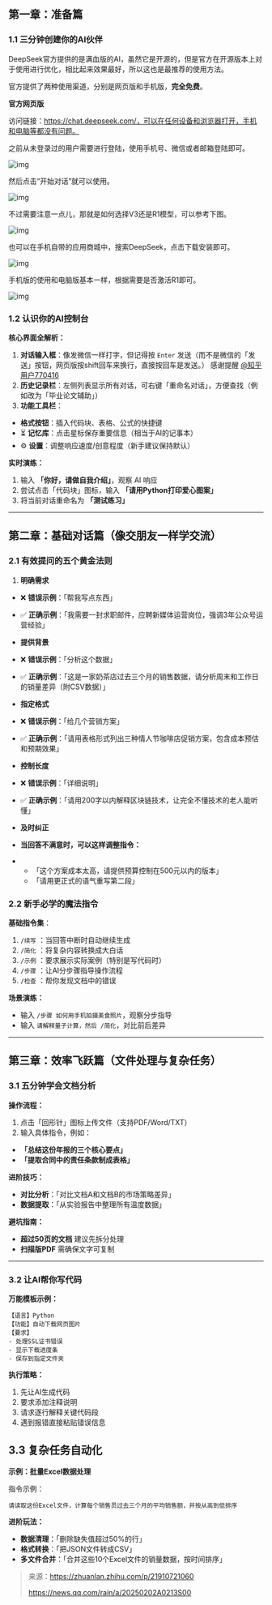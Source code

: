 ## 第一章：准备篇

### 1.1 三分钟创建你的AI伙伴

DeepSeek官方提供的是满血版的AI，虽然它是开源的，但是官方在开源版本上对于使用进行优化，相比起来效果最好，所以这也是最推荐的使用方法。    

官方提供了两种使用渠道，分别是网页版和手机版，**完全免费**。

**官方网页版**

访问链接：https://chat.deepseek.com/，可以在任何设备和浏览器打开，手机和电脑等都没有问题。

之前从未登录过的用户需要进行登陆，使用手机号、微信或者邮箱登陆即可。

![img](https://pic.yupi.icu/yuyi/1739498392384-e7484fdb-d7bb-4b43-b7f4-30354cad446a.png)

然后点击“开始对话”就可以使用。    

![img](https://pic.yupi.icu/yuyi/1739498467461-a1cc8752-0769-48c5-b6ce-5058f26b6bfa.png)

不过需要注意一点儿，那就是如何选择V3还是R1模型，可以参考下图。

![img](https://pic.yupi.icu/yuyi/1739498992024-711c13f6-11a1-4ee1-a836-54c5268fac31.png)

也可以在手机自带的应用商城中，搜索DeepSeek，点击下载安装即可。    

![img](https://pic.yupi.icu/yuyi/1739499875545-fafd7d86-3809-4406-a76f-d264618d1f95.png)    

 

手机版的使用和电脑版基本一样，根据需要是否激活R1即可。

![img](https://pic.yupi.icu/yuyi/1739433741847-5f557647-62a8-45a2-8845-943d43ae86c6.jpeg)

### 1.2 认识你的AI控制台

**核心界面全解析：**

1. **对话输入框**：像发微信一样打字，但记得按 `Enter` 发送（而不是微信的「发送」按钮，网页版按shift回车来换行，直接按回车是发送。） 感谢提醒 [@知乎用户770416](https://www.zhihu.com/people/099c99cc670629fbed4ac743b5d54f13)
2. **历史记录栏**：左侧列表显示所有对话，可右键「重命名对话」，方便查找（例如改为「毕业论文辅助」）
3. **功能工具栏**：

- **格式按钮**：插入代码块、表格、公式的快捷键
- ⏳ **记忆库**：点击星标保存重要信息（相当于AI的记事本）
- ⚙ **设置**：调整响应速度/创意程度（新手建议保持默认）

**实时演练：**

1. 输入 **「你好，请做自我介绍」**，观察 AI 响应
2. 尝试点击「代码块」图标，输入 **「请用Python打印爱心图案」**
3. 将当前对话重命名为 **「测试练习」**

------

## 第二章：基础对话篇（像交朋友一样学交流）

### 2.1 有效提问的五个黄金法则

1. **明确需求**

- ❌ **错误示例**：「帮我写点东西」
- ✅ **正确示例**：「我需要一封求职邮件，应聘新媒体运营岗位，强调3年公众号运营经验」
- **提供背景**
- ❌ **错误示例**：「分析这个数据」
- ✅ **正确示例**：「这是一家奶茶店过去三个月的销售数据，请分析周末和工作日的销量差异（附CSV数据）」
- **指定格式**
- ❌ **错误示例**：「给几个营销方案」
- ✅ **正确示例**：「请用表格形式列出三种情人节咖啡店促销方案，包含成本预估和预期效果」
- **控制长度**
- ❌ **错误示例**：「详细说明」
- ✅ **正确示例**：「请用200字以内解释区块链技术，让完全不懂技术的老人能听懂」
- **及时纠正**
- **当回答不满意时，可以这样调整指令：**

- - 「这个方案成本太高，请提供预算控制在500元以内的版本」
  - 「请用更正式的语气重写第二段」

### 2.2 新手必学的魔法指令

**基础指令集**：

1. `/续写` ：当回答中断时自动继续生成
2. `/简化` ：将复杂内容转换成大白话
3. `/示例` ：要求展示实际案例（特别是写代码时）
4. `/步骤` ：让AI分步骤指导操作流程
5. `/检查` ：帮你发现文档中的错误

**场景演练：**

- 输入 `/步骤 如何用手机拍摄美食照片`，观察分步指导
- 输入 `请解释量子计算，然后 /简化`，对比前后差异

------

## 第三章：效率飞跃篇（文件处理与复杂任务）

### 3.1 五分钟学会文档分析

**操作流程：**

1. 点击「回形针」图标上传文件（支持PDF/Word/TXT）
2. 输入具体指令，例如：

- **「总结这份年报的三个核心要点」**
- **「提取合同中的责任条款制成表格」**

**进阶技巧：**

- **对比分析**：「对比文档A和文档B的市场策略差异」
- **数据提取**：「从实验报告中整理所有温度数据」

**避坑指南：**

- **超过50页的文档** 建议先拆分处理
- **扫描版PDF** 需确保文字可复制

------

### 3.2 让AI帮你写代码

**万能模板示例：**

```plain
【语言】Python
【功能】自动下载网页图片
【要求】
- 处理SSL证书错误
- 显示下载进度条
- 保存到指定文件夹
```

**执行策略：**

1. 先让AI生成代码
2. 要求添加注释说明
3. 请求逐行解释关键代码段
4. 遇到报错直接粘贴错误信息

## 3.3 复杂任务自动化

**示例：批量Excel数据处理**

指令示例：

```plain
请读取这份Excel文件，计算每个销售员过去三个月的平均销售额，并按从高到低排序
```

**进阶玩法：**

- **数据清理**：「删除缺失值超过50%的行」
- **格式转换**：「把JSON文件转成CSV」
- **多文件合并**：「合并这些10个Excel文件的销量数据，按时间排序」



> 来源：https://zhuanlan.zhihu.com/p/21910721060
>
> https://news.qq.com/rain/a/20250202A0213S00